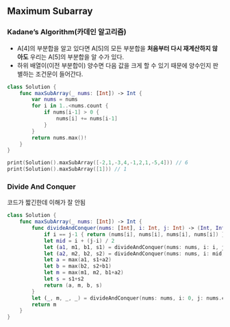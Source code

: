 ## Maximum Subarray



### Kadane’s Algorithm(카데인 알고리즘)

- A[4]의 부분합을 알고 있다면 A[5]의 모든 부분합을 **처음부터 다시 재계산하지 않아도** 우리는 A[5]의 부분합을 알 수가 있다.
- 하위 배열이(이전 부분합이) 양수면 다음 값을 크게 할 수 있기 때문에 양수인지 판별하는 조건문이 들어간다.

```swift
class Solution {
    func maxSubArray(_ nums: [Int]) -> Int {
        var nums = nums
        for i in 1..<nums.count {
            if nums[i-1] > 0 {
                nums[i] += nums[i-1]
            }
        }
        return nums.max()!
    }
}

print(Solution().maxSubArray([-2,1,-3,4,-1,2,1,-5,4])) // 6
print(Solution().maxSubArray([1])) // 1
```



### Divide And Conquer



코드가 짧긴한데 이해가 잘 안됨

```swift
class Solution {
    func maxSubArray(_ nums: [Int]) -> Int {
        func divideAndConquer(nums: [Int], i: Int, j: Int) -> (Int, Int, Int, Int){
            if i == j-1 { return (nums[i], nums[i], nums[i], nums[i]) }
            let mid = i + (j-i) / 2
            let (a1, m1, b1, s1) = divideAndConquer(nums: nums, i: i, j: mid)
            let (a2, m2, b2, s2) = divideAndConquer(nums: nums, i: mid, j: j)
            let a = max(a1, s1+a2)
            let b = max(b2, s2+b1)
            let m = max(m1, m2, b1+a2)
            let s = s1+s2
            return (a, m, b, s)
        }
        let (_, m, _, _) = divideAndConquer(nums: nums, i: 0, j: nums.count)
        return m
    }
}
```

